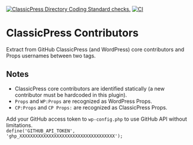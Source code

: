 [![ClassicPress Directory Coding Standard checks.](https://github.com/xxsimoxx/cp-contributors/actions/workflows/cpcs.yml/badge.svg)](https://github.com/xxsimoxx/cp-contributors/actions/workflows/cpcs.yml)
[![CI](https://github.com/xxsimoxx/cp-contributors/actions/workflows/CI.yml/badge.svg)](https://github.com/xxsimoxx/cp-contributors/actions/workflows/CI.yml)

# ClassicPress Contributors

Extract from GitHub ClassicPress (and WordPress) core contributors and Props usernames between two tags.

## Notes

- ClassicPress core contributors are identified statically (a new contributor must be hardcoded in this plugin).
- `Props` and `WP:Props` are recognized as WordPress Props.
- `CP:Props` and `CP Props:` are recognized as ClassicPress Props.

Add your GitHub access token to `wp-config.php` to use GitHub API without limitations.\
`define('GITHUB_API_TOKEN', 'ghp_XXXXXXXXXXXXXXXXXXXXXXXXXXXXXXXXXXXX');`

